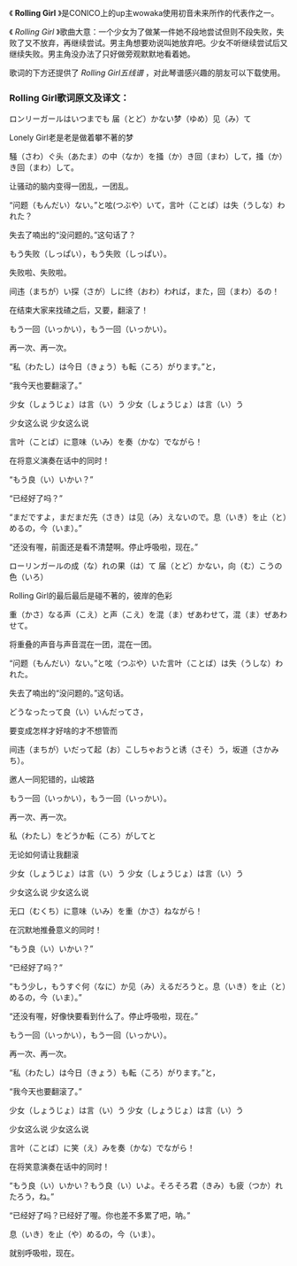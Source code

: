

《 **Rolling Girl** 》是CONICO上的up主wowaka使用初音未来所作的代表作之一。

《 _Rolling Girl_
》歌曲大意：一个少女为了做某一件她不段地尝试但则不段失败，失败了又不放弃，再继续尝试。男主角想要劝说叫她放弃吧。少女不听继续尝试后又继续失败。男主角没办法了只好做旁观默默地看着她。

歌词的下方还提供了 _Rolling Girl五线谱_ ，对此琴谱感兴趣的朋友可以下载使用。

### Rolling Girl歌词原文及译文：

ロンリーガールはいつまでも 届（とど）かない梦（ゆめ）见（み）て

Lonely Girl老是老是做着攀不著的梦

騒（さわ）ぐ头（あたま）の中（なか）を掻（か）き回（まわ）して，掻（か）き回（まわ）して。

让骚动的脑内变得一团乱，一团乱。

“问题（もんだい）ない。”と呟(つぶや）いて，言叶（ことば）は失（うしな）われた？

失去了喃出的“没问题的。”这句话了？

もう失败（しっぱい），もう失败（しっぱい）。

失败啦、失败啦。

间违（まちが）い探（さが）しに终（おわ）われば，また，回（まわ）るの！

在结束大家来找碴之后，又要，翻滚了！

もう一回（いっかい），もう一回（いっかい）。

再一次、再一次。

“私（わたし）は今日（きょう）も転（ころ）がります。”と，

“我今天也要翻滚了。”

少女（しょうじょ）は言（い）う 少女（しょうじょ）は言（い）う

少女这么说 少女这么说

言叶（ことば）に意味（いみ）を奏（かな）でながら！

在将意义演奏在话中的同时！

“もう良（い）いかい？”

“已经好了吗？”

“まだですよ，まだまだ先（さき）は见（み）えないので。息（いき）を止（と）めるの，今（いま）。”

“还没有喔，前面还是看不清楚啊。停止呼吸啦，现在。”

ローリンガールの成（な）れの果（は）て 届（とど）かない，向（む）こうの色（いろ）

Rolling Girl的最后最后是碰不著的，彼岸的色彩

重（かさ）なる声（こえ）と声（こえ）を混（ま）ぜあわせて，混（ま）ぜあわせて。

将重叠的声音与声音混在一团，混在一团。

“问题（もんだい）ない。”と呟（つぶや）いた言叶（ことば）は失（うしな）われた。

失去了喃出的“没问题的。”这句话。

どうなったって良（い）いんだってさ，

要变成怎样才好啥的才不想管而

间违（まちが）いだって起（お）こしちゃおうと诱（さそ）う，坂道（さかみち）。

邀人一同犯错的，山坡路

もう一回（いっかい），もう一回（いっかい）。

再一次、再一次。

私（わたし）をどうか転（ころ）がしてと

无论如何请让我翻滚

少女（しょうじょ）は言（い）う 少女（しょうじょ）は言（い）う

少女这么说 少女这么说

无口（むくち）に意味（いみ）を重（かさ）ねながら！

在沉默地推叠意义的同时！

“もう良（い）いかい？”

“已经好了吗？”

“もう少し，もうすぐ何（なに）か见（み）えるだろうと。息（いき）を止（と）めるの，今（いま）。”

“还没有喔，好像快要看到什么了。停止呼吸啦，现在。”

もう一回（いっかい），もう一回（いっかい）。

再一次、再一次。

“私（わたし）は今日（きょう）も転（ころ）がります。”と，

“我今天也要翻滚了。”

少女（しょうじょ）は言（い）う 少女（しょうじょ）は言（い）う

少女这么说 少女这么说

言叶（ことば）に笑（え）みを奏（かな）でながら！

在将笑意演奏在话中的同时！

“もう良（い）いかい？もう良（い）いよ。そろそろ君（きみ）も疲（つか）れたろう，ね。”

“已经好了吗？已经好了喔。你也差不多累了吧，呐。”

息（いき）を止（や）めるの，今（いま）。

就别呼吸啦，现在。

